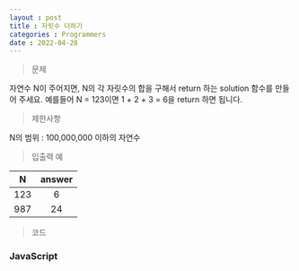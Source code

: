 ```yaml
---
layout : post
title : 자릿수 더하기
categories : Programmers
date : 2022-04-28
---
```

> 문제<br>

자연수 N이 주어지면, N의 각 자릿수의 합을 구해서 return 하는 solution 함수를 만들어 주세요.
예를들어 N = 123이면 1 + 2 + 3 = 6을 return 하면 됩니다.

> 제한사항<br>

N의 범위 : 100,000,000 이하의 자연수

> 입출력 예<br>

|N|answer|
|:--:|:--:|
|123|6|
|987|24|

> 코드
### JavaScript

<script src="https://gist.github.com/kwontaehoon/35dbba26791da1fd6c9cee299b58b4ca.js"></script>